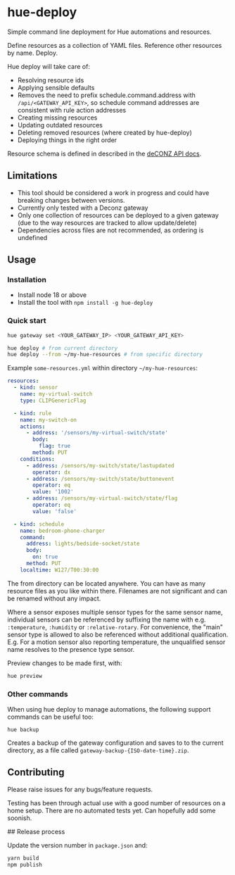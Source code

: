 # hue-deploy

Simple command line deployment for Hue automations and resources.

Define resources as a collection of YAML files. Reference other resources by name. Deploy.

Hue deploy will take care of:

- Resolving resource ids
- Applying sensible defaults
- Removes the need to prefix schedule.command.address with `/api/<GATEWAY_API_KEY>`, so schedule command addresses are consistent with rule action addresses
- Creating missing resources
- Updating outdated resources
- Deleting removed resources (where created by hue-deploy)
- Deploying things in the right order

Resource schema is defined in described in the [deCONZ API docs](https://dresden-elektronik.github.io/deconz-rest-doc/).

## Limitations

- This tool should be considered a work in progress and could have breaking changes between versions.
- Currently only tested with a Deconz gateway
- Only one collection of resources can be deployed to a given gateway (due to the way resources are tracked to allow update/delete)
- Dependencies across files are not recommended, as ordering is undefined

## Usage

### Installation

- Install node 18 or above
- Install the tool with `npm install -g hue-deploy`

### Quick start

```sh
hue gateway set <YOUR_GATEWAY_IP> <YOUR_GATEWAY_API_KEY>
```

```sh
hue deploy # from current directory
hue deploy --from ~/my-hue-resources # from specific directory
```

Example `some-resources.yml` within directory `~/my-hue-resources`:

```yml
resources:
  - kind: sensor
    name: my-virtual-switch
    type: CLIPGenericFlag

  - kind: rule
    name: my-switch-on
    actions:
      - address: '/sensors/my-virtual-switch/state'
        body:
          flag: true
        method: PUT
    conditions:
      - address: /sensors/my-switch/state/lastupdated
        operator: dx
      - address: /sensors/my-switch/state/buttonevent
        operator: eq
        value: '1002'
      - address: /sensors/my-virtual-switch/state/flag
        operator: eq
        value: 'false'

  - kind: schedule
    name: bedroom-phone-charger
    command:
      address: lights/bedside-socket/state
      body:
        on: true
      method: PUT
    localtime: W127/T00:30:00
```

The from directory can be located anywhere. You can have as many resource files as you like within there. Filenames are not significant and can be renamed without any impact.

Where a sensor exposes multiple sensor types for the same sensor name, individual sensors can be referenced by suffixing the name with e.g. `:temperature`, `:humidity` or `:relative-rotary`. For convenience, the "main" sensor type is allowed to also be referenced without additional qualification. E.g. For a motion sensor also reporting temperature, the unqualified sensor name resolves to the presence type sensor.

Preview changes to be made first, with:

```sh
hue preview
```

### Other commands

When using hue deploy to manage automations, the following support commands can be useful too:

`hue backup`

Creates a backup of the gateway configuration and saves to to the current directory, as a file called `gateway-backup-{ISO-date-time}.zip`.

## Contributing

Please raise issues for any bugs/feature requests.

Testing has been through actual use with a good number of resources on a home setup. There are no automated tests yet. Can hopefully add some soonish.

## Release process

Update the version number in `package.json` and:

```sh
yarn build
npm publish
```
